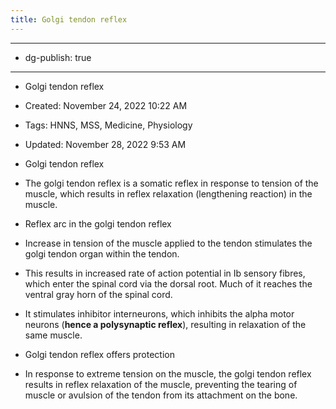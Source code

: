 ```yaml
---
title: Golgi tendon reflex
---
```


- --

- dg-publish: true

- --

- Golgi tendon reflex

- Created: November 24, 2022 10:22 AM

- Tags: HNNS, MSS, Medicine, Physiology

- Updated: November 28, 2022 9:53 AM

- Golgi tendon reflex

- The golgi tendon reflex is a somatic reflex in response to tension of the muscle, which results in reflex relaxation (lengthening reaction) in the muscle.

- Reflex arc in the golgi tendon reflex

- Increase in tension of the muscle applied to the tendon stimulates the golgi tendon organ within the tendon.

- This results in increased rate of action potential in Ib sensory fibres, which enter the spinal cord via the dorsal root. Much of it reaches the ventral gray horn of the spinal cord.

- It stimulates inhibitor interneurons, which inhibits the alpha motor neurons (******hence a polysynaptic reflex******), resulting in relaxation of the same muscle.

- Golgi tendon reflex offers protection

- In response to extreme tension on the muscle, the golgi tendon reflex results in reflex relaxation of the muscle, preventing the tearing of muscle or avulsion of the tendon from its attachment on the bone.
